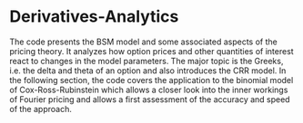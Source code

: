 # Derivatives-Analytics

The code presents the BSM model and some associated aspects of the pricing theory. It analyzes how option prices and other quantities of interest react
to changes in the model parameters. The major topic is the Greeks, i.e. the delta and theta of an option and also introduces the CRR model. In the following section, the code covers the application to the binomial model
of Cox-Ross-Rubinstein which allows a closer look into the inner workings of Fourier pricing and allows a first assessment of the accuracy and speed of the approach.
